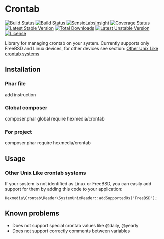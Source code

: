 Crontab
=======
[![Build Status](https://travis-ci.org/Hexmedia/Crontab.svg?branch=master)](https://travis-ci.org/Hexmedia/Crontab) [![Build Status](https://ci.appveyor.com/api/projects/status/github/Hexmedia/crontab?branch=master&svg=true)](https://ci.appveyor.com/project/kuczek/crontab/history) [![SensioLabsInsight](https://insight.sensiolabs.com/projects/bb22e198-7f34-4a13-a70c-03442493f827/mini.png)](https://insight.sensiolabs.com/projects/bb22e198-7f34-4a13-a70c-03442493f827) [![Coverage Status](https://coveralls.io/repos/github/Hexmedia/Crontab/badge.svg?branch=master)](https://coveralls.io/github/Hexmedia/Crontab?branch=master)
[![Latest Stable Version](https://poser.pugx.org/hexmedia/crontab/v/stable)](https://packagist.org/packages/hexmedia/crontab) [![Total Downloads](https://poser.pugx.org/hexmedia/crontab/downloads)](https://packagist.org/packages/hexmedia/crontab) [![Latest Unstable Version](https://poser.pugx.org/hexmedia/crontab/v/unstable)](https://packagist.org/packages/hexmedia/crontab) [![License](https://poser.pugx.org/hexmedia/crontab/license)](https://packagist.org/packages/hexmedia/crontab)

Library for managing crontab on your system.
Currently supports only FreeBSD and Linux devices, for other devices see section: [Other Unix Like crontab systems](#other-unix-like-crontab-systems)

Installation
------------

### Phar file
add instruction

### Global composer
composer.phar global require hexmedia/crontab

### For project
composer.phar require hexmedia/crontab

Usage
-----

### Other Unix Like crontab systems
If your system is not identified as Linux or FreeBSD, you can easily add support for them by adding this code to
your application:
```
Hexmedia\Crontab\Reader\SystemUnixReader::addSupportedOs("FreeBSD");
```

Known problems
--------------

* Does not support special crontab values like @daily, @yearly
* Does not support correctly comments between variables
